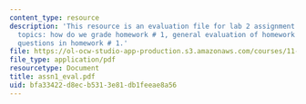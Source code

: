 ```yaml
---
content_type: resource
description: 'This resource is an evaluation file for lab 2 assignment and contains
  topics: how do we grade homework # 1, general evaluation of homework # 1, and common
  questions in homework # 1.'
file: https://ol-ocw-studio-app-production.s3.amazonaws.com/courses/11-520-a-workshop-on-geographic-information-systems-fall-2005/bfa33422d8ecb5313e81db1feeae8a56_assn1_eval.pdf
file_type: application/pdf
resourcetype: Document
title: assn1_eval.pdf
uid: bfa33422-d8ec-b531-3e81-db1feeae8a56
---
```

